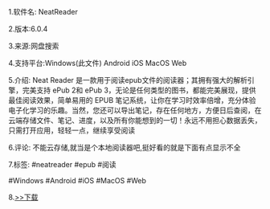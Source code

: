 1.软件名: NeatReader

2.版本:6.0.4

3.来源:网盘搜索

4.支持平台:Windows(此文件) Android iOS MacOS Web

5.介绍:
Neat Reader 是一款用于阅读epub文件的阅读器；其拥有强大的解析引擎，完美支持 ePub 2和 ePub 3，无论是任何类型的图书，都能完美展现，提供最佳阅读效果，简单易用的 EPUB 笔记系统，让你在学习时效率倍增，充分体验电子化学习的乐趣。当然，您还可以导出笔记，存在任何地方，方便日后查阅，在云端存储文件、笔记、进度，以及所有你能想到的一切！永远不用担心数据丢失，只需打开应用，轻轻一点，继续享受阅读

6.评论:
不能云存储,就当是个本地阅读器吧,挺好看的就是下面有点显示不全

7.标签:
#neatreader #epub #阅读 

#Windows #Android #iOS #MacOS #Web

8.[>>下载](https://t.me/GoojoeShare/14)